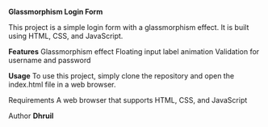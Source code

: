 **Glassmorphism Login Form**

This project is a simple login form with a glassmorphism effect. It is built using HTML, CSS, and JavaScript.

**Features**
Glassmorphism effect
Floating input label animation
Validation for username and password

**Usage**
To use this project, simply clone the repository and open the index.html file in a web browser.

Requirements
A web browser that supports HTML, CSS, and JavaScript

Author
**Dhruil**


